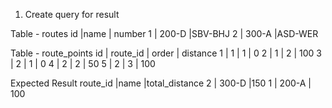 1. Create query for result

Table - routes
id |name | number
1 | 200-D |SBV-BHJ
2 | 300-A |ASD-WER

Table - route_points
id | route_id | order | distance
1 | 1 | 1 | 0
2 | 1 | 2 | 100
3 | 2 | 1 | 0
4 | 2 | 2 | 50
5 | 2 | 3 | 100

Expected Result
route_id |name |total_distance
2 | 300-D |150
1 | 200-A | 100


